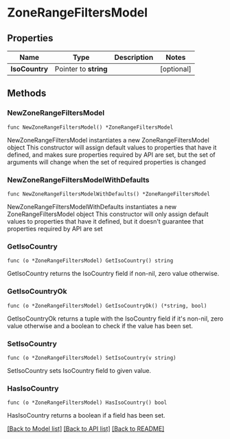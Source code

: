 # ZoneRangeFiltersModel

## Properties

Name | Type | Description | Notes
------------ | ------------- | ------------- | -------------
**IsoCountry** | Pointer to **string** |  | [optional] 

## Methods

### NewZoneRangeFiltersModel

`func NewZoneRangeFiltersModel() *ZoneRangeFiltersModel`

NewZoneRangeFiltersModel instantiates a new ZoneRangeFiltersModel object
This constructor will assign default values to properties that have it defined,
and makes sure properties required by API are set, but the set of arguments
will change when the set of required properties is changed

### NewZoneRangeFiltersModelWithDefaults

`func NewZoneRangeFiltersModelWithDefaults() *ZoneRangeFiltersModel`

NewZoneRangeFiltersModelWithDefaults instantiates a new ZoneRangeFiltersModel object
This constructor will only assign default values to properties that have it defined,
but it doesn't guarantee that properties required by API are set

### GetIsoCountry

`func (o *ZoneRangeFiltersModel) GetIsoCountry() string`

GetIsoCountry returns the IsoCountry field if non-nil, zero value otherwise.

### GetIsoCountryOk

`func (o *ZoneRangeFiltersModel) GetIsoCountryOk() (*string, bool)`

GetIsoCountryOk returns a tuple with the IsoCountry field if it's non-nil, zero value otherwise
and a boolean to check if the value has been set.

### SetIsoCountry

`func (o *ZoneRangeFiltersModel) SetIsoCountry(v string)`

SetIsoCountry sets IsoCountry field to given value.

### HasIsoCountry

`func (o *ZoneRangeFiltersModel) HasIsoCountry() bool`

HasIsoCountry returns a boolean if a field has been set.


[[Back to Model list]](../README.md#documentation-for-models) [[Back to API list]](../README.md#documentation-for-api-endpoints) [[Back to README]](../README.md)


